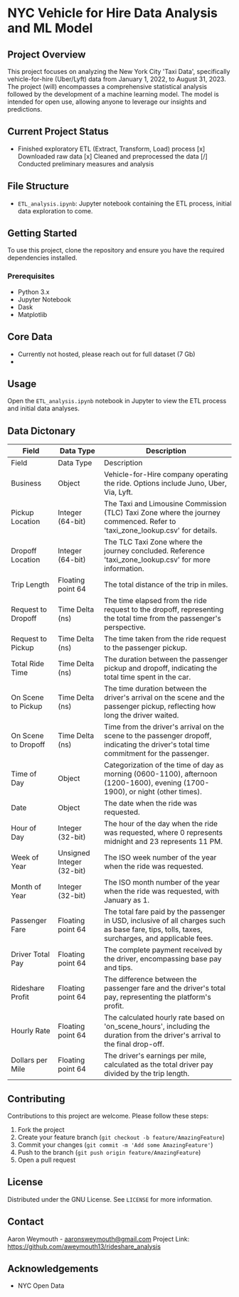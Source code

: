 # NYC Vehicle for Hire Data Analysis and ML Model

## Project Overview
This project focuses on analyzing the New York City 'Taxi Data', specifically vehicle-for-hire (Uber/Lyft) data from January 1, 2022, to August 31, 2023. The project (will) encompasses a comprehensive statistical analysis followed by the development of a machine learning model. The model is intended for open use, allowing anyone to leverage our insights and predictions.

## Current Project Status
- Finished exploratory ETL (Extract, Transform, Load) process
  [x] Downloaded raw data
  [x] Cleaned and preprocessed the data
  [/] Conducted preliminary measures and analysis

## File Structure
- `ETL_analysis.ipynb`: Jupyter notebook containing the ETL process, initial data exploration to come.

## Getting Started
To use this project, clone the repository and ensure you have the required dependencies installed.

### Prerequisites
- Python 3.x
- Jupyter Notebook
- Dask
- Matplotlib

## Core Data
- Currently not hosted, please reach out for full dataset (7 Gb)
- 
## Usage
Open the `ETL_analysis.ipynb` notebook in Jupyter to view the ETL process and initial data analyses.

## Data Dictonary
| Field              | Data Type         | Description                                                                                         |
| ------------------ | ----------------- | --------------------------------------------------------------------------------------------------- |
| Field              | Data Type         | Description                                                                                         |
| Business           | Object            | Vehicle-for-Hire company operating the ride. Options include Juno, Uber, Via, Lyft.                 |
| Pickup Location    | Integer (64-bit)  | The Taxi and Limousine Commission (TLC) Taxi Zone where the journey commenced. Refer to 'taxi_zone_lookup.csv' for details. |
| Dropoff Location   | Integer (64-bit)  | The TLC Taxi Zone where the journey concluded. Reference 'taxi_zone_lookup.csv' for more information. |
| Trip Length        | Floating point 64 | The total distance of the trip in miles.                                                            |
| Request to Dropoff | Time Delta (ns)   | The time elapsed from the ride request to the dropoff, representing the total time from the passenger's perspective. |
| Request to Pickup  | Time Delta (ns)   | The time taken from the ride request to the passenger pickup.                                       |
| Total Ride Time    | Time Delta (ns)   | The duration between the passenger pickup and dropoff, indicating the total time spent in the car.  |
| On Scene to Pickup | Time Delta (ns)   | The time duration between the driver's arrival on the scene and the passenger pickup, reflecting how long the driver waited. |
| On Scene to Dropoff| Time Delta (ns)   | Time from the driver's arrival on the scene to the passenger dropoff, indicating the driver's total time commitment for the passenger. |
| Time of Day        | Object            | Categorization of the time of day as morning (0600-1100), afternoon (1200-1600), evening (1700-1900), or night (other times). |
| Date               | Object            | The date when the ride was requested.                                                              |
| Hour of Day        | Integer (32-bit)  | The hour of the day when the ride was requested, where 0 represents midnight and 23 represents 11 PM. |
| Week of Year       | Unsigned Integer (32-bit) | The ISO week number of the year when the ride was requested.                                    |
| Month of Year      | Integer (32-bit)  | The ISO month number of the year when the ride was requested, with January as 1.                    |
| Passenger Fare     | Floating point 64 | The total fare paid by the passenger in USD, inclusive of all charges such as base fare, tips, tolls, taxes, surcharges, and applicable fees. |
| Driver Total Pay   | Floating point 64 | The complete payment received by the driver, encompassing base pay and tips.                        |
| Rideshare Profit   | Floating point 64 | The difference between the passenger fare and the driver's total pay, representing the platform's profit. |
| Hourly Rate        | Floating point 64 | The calculated hourly rate based on 'on_scene_hours', including the duration from the driver's arrival to the final drop-off. |
| Dollars per Mile   | Floating point 64 | The driver's earnings per mile, calculated as the total driver pay divided by the trip length.       |


## Contributing
Contributions to this project are welcome. Please follow these steps:
1. Fork the project
2. Create your feature branch (`git checkout -b feature/AmazingFeature`)
3. Commit your changes (`git commit -m 'Add some AmazingFeature'`)
4. Push to the branch (`git push origin feature/AmazingFeature`)
5. Open a pull request

## License
Distributed under the GNU License. See `LICENSE` for more information.

## Contact
Aaron Weymouth - aaronsweymouth@gmail.com
Project Link: https://github.com/aweymouth13/rideshare_analysis

## Acknowledgements
- NYC Open Data

